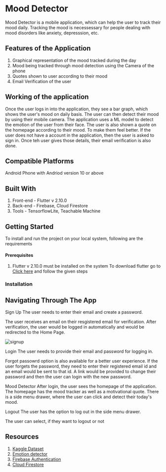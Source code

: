# Mood Detector 

Mood Detector is a mobile application, which can help the user to track their mood daily. Tracking the mood is necessessary for people dealing with mood disorders like anxiety, depresssion, etc.

## Features of the Application 
1. Graphical representation of the mood tracked during the day 
2. Mood being tracked through mood detection using the Camera of the phone 
3. Quotes shown to user according to their mood
4. Email Verification of the user 

## Working of the application 
Once the user logs in into the application, they see a bar graph, which shows the user's mood on daily basis. The user can then detect their mood by using their mobile camera. The application uses a ML model to detect the emotion of the user from their face. The user is also shown a quote on the homepage according to their mood. To make them feel better.
If the user does not have a account in the application, then the user is asked to sign in. Once teh user gives those details, their email verification is also done.

## Compatible Platforms
Android Phone with Andriod version 10 or above 

## Built With  
1. Front-end - Flutter v 2.10.0 
2. Back-end - Firebase, Cloud Firestore
3. Tools - TensorflowLite, Teachable Machine

## Getting Started 
To install and run the project on your local system, following are the requirements
#### Prerequisites
1.  Flutter v 2.10.0 must be installed on the system 
    To download flutter go to [Click here](https://docs.flutter.dev/get-started/install) and follow the given steps
### Installation 


## Navigating Through The App
Sign Up 
The user needs to enter  their email and create a password. 

The user receives an email on their resgistered email for verification. After verification, the user would be logged in automatically and would be redirected to the Home Page.

![signup](https://user-images.githubusercontent.com/92136763/170855776-6dcf4310-6f41-4d2f-9da2-537cddd8701f.png)

Login 
The user needs to provide their email and password for logging in. 

Forgot passowrd option is also available for a better user experience. If the user forgets the password, they need to enter their registered email id and an email would be sent to that id. A link would be provided to change their password and then the user can login with the new password.

Mood Detector 
After login, the user sees the homepage of the application. The homepage has the mood tracker as well as a motivational quote. There is a side menu drawer, where the user can click and detect their today's mood. 

Logout
The user has the option to log out in the side menu drawer. 

The user can select, if they want to logout or not

## Resources
1. [Kaggle Dataset](https://www.kaggle.com/code/koustabh98das/emotion-detection) 
2. [Emotion detector](https://www.youtube.com/watch?v=R_gTJCBfDu0)
3. [Firebase Authentication](https://firebase.google.com/docs/auth)
4. [Cloud Firestore](https://firebase.google.com/docs/firestore)
